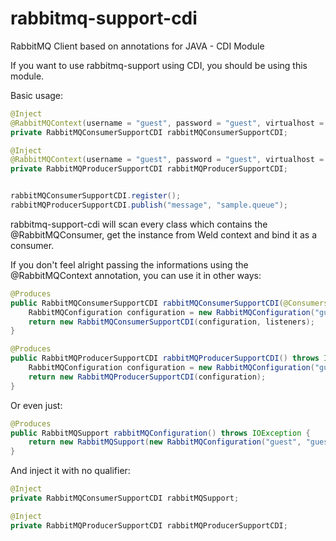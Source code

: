 rabbitmq-support-cdi
================

RabbitMQ Client based on annotations for JAVA - CDI Module

If you want to use rabbitmq-support using CDI, you should be using this module.

Basic usage:

```java
@Inject
@RabbitMQContext(username = "guest", password = "guest", virtualhost = "/", urls = "localhost:5672;localhost:5673")
private RabbitMQConsumerSupportCDI rabbitMQConsumerSupportCDI;

@Inject
@RabbitMQContext(username = "guest", password = "guest", virtualhost = "/", urls = "localhost:5672;localhost:5673")
private RabbitMQProducerSupportCDI rabbitMQProducerSupportCDI;


rabbitMQConsumerSupportCDI.register();
rabbitMQProducerSupportCDI.publish("message", "sample.queue");
```

rabbitmq-support-cdi will scan every class which contains the @RabbitMQConsumer, get the instance from Weld context and bind it as a consumer.

If you don't feel alright passing the informations using the @RabbitMQContext annotation, you can use it in other ways:

```java
@Produces
public RabbitMQConsumerSupportCDI rabbitMQConsumerSupportCDI(@Consumers List<RabbitMQQueueListener> listeners) throws IOException {
    RabbitMQConfiguration configuration = new RabbitMQConfiguration("guest", "guest", "/", "localhost:5672;localhost:5673");
    return new RabbitMQConsumerSupportCDI(configuration, listeners);
}

@Produces
public RabbitMQProducerSupportCDI rabbitMQProducerSupportCDI() throws IOException {
    RabbitMQConfiguration configuration = new RabbitMQConfiguration("guest", "guest", "/", "localhost:5672;localhost:5673");
    return new RabbitMQProducerSupportCDI(configuration);
}
```

Or even just:

```java
@Produces
public RabbitMQSupport rabbitMQConfiguration() throws IOException {
    return new RabbitMQSupport(new RabbitMQConfiguration("guest", "guest", "/", "localhost:5672;localhost:5673"));
}
```

And inject it with no qualifier:

```java
@Inject
private RabbitMQConsumerSupportCDI rabbitMQSupport;

@Inject
private RabbitMQProducerSupportCDI rabbitMQProducerSupportCDI;
```
